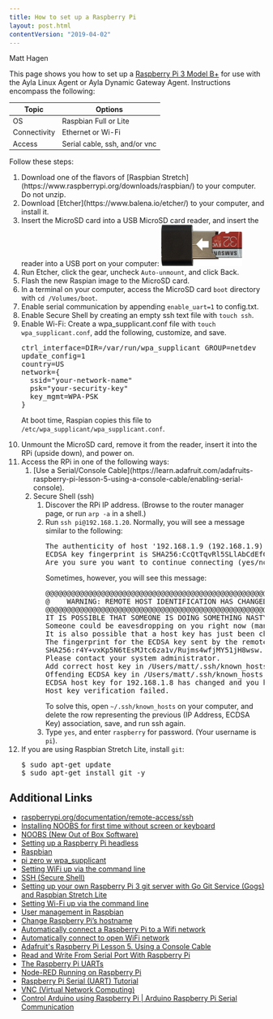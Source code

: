 ```yaml
---
title: How to set up a Raspberry Pi
layout: post.html
contentVersion: "2019-04-02"
---
```


<span class="by-line">Matt Hagen</span>

This page shows you how to set up a [Raspberry Pi 3 Model B+](https://www.canakit.com/raspberry-pi-3-model-b-plus-ultimate-kit.html) for use with the Ayla Linux Agent or Ayla Dynamic Gateway Agent. Instructions encompass the following:

|Topic|Options|
|-|-|
|OS|Raspbian Full or Lite|
|Connectivity|Ethernet or Wi-Fi|
|Access|Serial cable, ssh, and/or vnc|

Follow these steps:

<ol>

<li>Download one of the flavors of [Raspbian Stretch](https://www.raspberrypi.org/downloads/raspbian/) to your computer. Do not unzip.</li>

<li>Download [Etcher](https://www.balena.io/etcher/) to your computer, and install it.</li>

<li>Insert the MicroSD card into a USB MicroSD card reader, and insert the reader into a USB port on your computer:
<img src="rpi-card-reader.png" width="160">
</li>

<li>Run Etcher, click the gear, uncheck <code>Auto-unmount</code>, and click Back.</li>

<li>Flash the new Raspian image to the MicroSD card.</li>

<li>In a terminal on your computer, access the MicroSD card <code>boot</code> directory with <code>cd /Volumes/boot</code>.</li>

<li>Enable serial communication by appending <code>enable_uart=1</code> to config.txt.</li>

<li>Enable Secure Shell by creating an empty ssh text file with <code>touch ssh</code>.</li>

<li>Enable Wi-Fi: Create a wpa_supplicant.conf file with <code>touch wpa_supplicant.conf</code>, add the following, customize, and save.
<pre>
ctrl_interface=DIR=/var/run/wpa_supplicant GROUP=netdev
update_config=1
country=US
network={
  ssid="your-network-name"
  psk="your-security-key"
  key_mgmt=WPA-PSK
}
</pre>

At boot time, Raspian copies this file to <code>/etc/wpa_supplicant/wpa_supplicant.conf</code>.
</li>
<li>Unmount the MicroSD card, remove it from the reader, insert it into the RPi (upside down), and power on.</li>

<li>Access the RPi in one of the following ways:
<ol>
<li>[Use a Serial/Console Cable](https://learn.adafruit.com/adafruits-raspberry-pi-lesson-5-using-a-console-cable/enabling-serial-console).</li>
<li>Secure Shell (ssh)
<ol>
<li>Discover the RPi IP address. (Browse to the router manager page, or run <code>arp -a</code> in a shell.)</li>
<li>Run <code>ssh pi&#64;192.168.1.20</code>.
Normally, you will see a message similar to the following:
<pre>
The authenticity of host '192.168.1.9 (192.168.1.9)' can't be established.
ECDSA key fingerprint is SHA256:CcQtTqvRl5SLlAbCdEfG/UsK0/NN018UKnSRw.
Are you sure you want to continue connecting (yes/no)?
</pre>
Sometimes, however, you will see this message:
<pre>
@@@@@@@@@@@@@@@@@@@@@@@@@@@@@@@@@@@@@@@@@@@@@@@@@@@@@@@@@@@
@    WARNING: REMOTE HOST IDENTIFICATION HAS CHANGED!     @
@@@@@@@@@@@@@@@@@@@@@@@@@@@@@@@@@@@@@@@@@@@@@@@@@@@@@@@@@@@
IT IS POSSIBLE THAT SOMEONE IS DOING SOMETHING NASTY!
Someone could be eavesdropping on you right now (man-in-the-middle attack)!
It is also possible that a host key has just been changed.
The fingerprint for the ECDSA key sent by the remote host is
SHA256:r4Y+vxKp5N6tEsMJtc6za1v/Rujms4wfjMY51jH8wsw.
Please contact your system administrator.
Add correct host key in /Users/matt/.ssh/known_hosts to get rid of this message.
Offending ECDSA key in /Users/matt/.ssh/known_hosts:5
ECDSA host key for 192.168.1.8 has changed and you have requested strict checking.
Host key verification failed.
</pre>
To solve this, open <code>&#126;/.ssh/known_hosts</code> on your computer, and delete the row representing the previous (IP Address, ECDSA Key) association, save, and run ssh again.
</li>
<li>Type <code>yes</code>, and enter <code>raspberry</code> for password. (Your username is <code>pi</code>).</li>
</ol>
</li>
</ol>
</li>
<li>If you are using Raspbian Stretch Lite, install <code>git</code>:
<pre>
$ sudo apt-get update
$ sudo apt-get install git -y
</pre>
</li>
</ol>

## Additional Links

* [raspberrypi.org/documentation/remote-access/ssh](https://www.raspberrypi.org/documentation/remote-access/ssh/)
* [Installing NOOBS for first time without screen or keyboard](https://www.raspberrypi.org/forums/viewtopic.php?t=172862)
* [NOOBS (New Out of Box Software)](https://github.com/raspberrypi/noobs/blob/master/README.md)
* [Setting up a Raspberry Pi headless](https://www.raspberrypi.org/documentation/configuration/wireless/headless.md)
* [Raspbian](https://www.raspberrypi.org/downloads/raspbian/)
* [pi zero w wpa_supplicant](https://www.raspberrypi.org/forums/viewtopic.php?t=203716)
* [Setting WiFi up via the command line](https://www.raspberrypi.org/documentation/configuration/wireless/wireless-cli.md)
* [SSH (Secure Shell)](https://www.raspberrypi.org/documentation/remote-access/ssh/)
* [Setting up your own Raspberry Pi 3 git server with Go Git Service (Gogs) and Raspbian Stretch Lite](https://www.techcoil.com/blog/setting-up-your-own-raspberry-pi-3-git-server-with-go-git-service-gogs-and-raspbian-stretch-lite/)
* [Setting Wi-Fi up via the command line](https://www.raspberrypi.org/documentation/configuration/wireless/wireless-cli.md)
* [User management in Raspbian](https://www.raspberrypi.org/documentation/linux/usage/users.md)
* [Change Raspberry Pi’s hostname](https://geek-university.com/raspberry-pi/change-raspberry-pis-hostname/)
* [Automatically connect a Raspberry Pi to a Wifi network](https://weworkweplay.com/play/automatically-connect-a-raspberry-pi-to-a-wifi-network/)
* [Automatically connect to open WiFi network](https://www.raspberrypi.org/forums/viewtopic.php?t=107852)
* [Adafruit's Raspberry Pi Lesson 5. Using a Console Cable](https://learn.adafruit.com/adafruits-raspberry-pi-lesson-5-using-a-console-cable/enabling-serial-console)
* [Read and Write From Serial Port With Raspberry Pi](https://www.instructables.com/id/Read-and-write-from-serial-port-with-Raspberry-Pi/)
* [The Raspberry Pi UARTs](https://www.raspberrypi.org/documentation/configuration/uart.md)
* [Node-RED Running on Raspberry Pi](https://nodered.org/docs/hardware/raspberrypi)
* [Raspberry Pi Serial (UART) Tutorial](https://www.teachmemicro.com/raspberry-pi-serial-uart-tutorial/)
* [VNC (Virtual Network Computing)](https://www.raspberrypi.org/documentation/remote-access/vnc/)
* [Control Arduino using Raspberry Pi | Arduino Raspberry Pi Serial Communication](https://electronicshobbyists.com/control-arduino-using-raspberry-pi-arduino-and-raspberry-pi-serial-communication/)